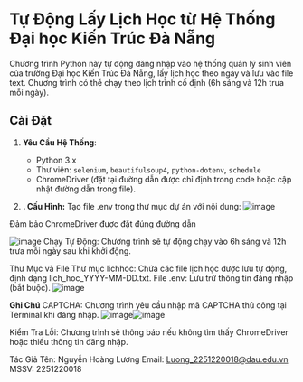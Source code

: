 # Tự Động Lấy Lịch Học từ Hệ Thống Đại học Kiến Trúc Đà Nẵng

Chương trình Python này tự động đăng nhập vào hệ thống quản lý sinh viên của trường Đại học Kiến Trúc Đà Nẵng, lấy lịch học theo ngày và lưu vào file text. Chương trình có thể chạy theo lịch trình cố định (6h sáng và 12h trưa mỗi ngày).


## Cài Đặt

1. **Yêu Cầu Hệ Thống**:
   - Python 3.x
   - Thư viện: `selenium`, `beautifulsoup4`, `python-dotenv`, `schedule`
   - ChromeDriver (đặt tại đường dẫn được chỉ định trong code hoặc cập nhật đường dẫn trong file).

2. **. Cấu Hình:**
Tạo file .env trong thư mục dự án với nội dung:
![image](https://github.com/user-attachments/assets/3aa3ea89-a4e3-4571-9f30-b6c11a835025)

Đảm bảo ChromeDriver được đặt đúng đường dẫn

![image](https://github.com/user-attachments/assets/f0638eb8-2040-41af-ab2e-856bf0b1497a)
Chạy Tự Động: Chương trình sẽ tự động chạy vào 6h sáng và 12h trưa mỗi ngày sau khi khởi động.

Thư Mục và File
Thư mục lichhoc: Chứa các file lịch học được lưu tự động, định dạng lich_hoc_YYYY-MM-DD.txt.
File .env: Lưu trữ thông tin đăng nhập (bắt buộc).
![image](https://github.com/user-attachments/assets/eeb4165d-0235-40e9-8d6d-c25bad2e6f46)

**Ghi Chú**
CAPTCHA: Chương trình yêu cầu nhập mã CAPTCHA thủ công tại Terminal khi đăng nhập.
![image](https://github.com/user-attachments/assets/cbe661af-7587-4d33-8e79-4a98856e81ab)![image](https://github.com/user-attachments/assets/08e61f12-d669-4304-8b5b-503f5d1ab018)

Kiểm Tra Lỗi: Chương trình sẽ thông báo nếu không tìm thấy ChromeDriver hoặc thiếu thông tin đăng nhập.

Tác Giả
Tên: Nguyễn Hoàng Lương
Email: Luong_2251220018@dau.edu.vn
MSSV: 2251220018
